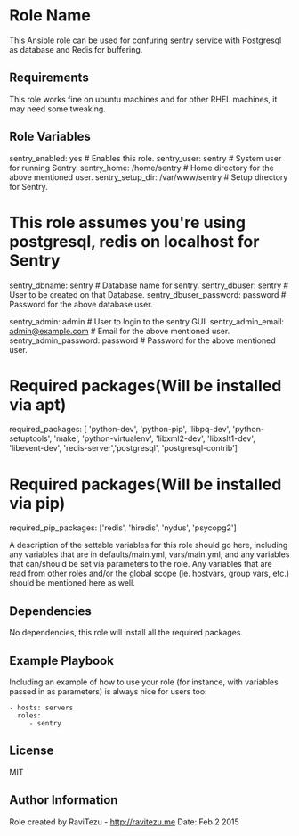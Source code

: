 Role Name
=========

This Ansible role can be used for confuring sentry service with Postgresql as database and Redis for buffering.

Requirements
------------

This role works fine on ubuntu machines and for other RHEL machines, it may need some tweaking. 

Role Variables
--------------
sentry_enabled: yes                          # Enables this role.
sentry_user: sentry                          # System user for running Sentry.
sentry_home: /home/sentry                    # Home directory for the above mentioned user. 
sentry_setup_dir: /var/www/sentry            # Setup directory for Sentry.

# This role assumes you're using postgresql, redis on localhost for Sentry
sentry_dbname: sentry                        # Database name for sentry. 
sentry_dbuser: sentry                        # User to be created on that Database. 
sentry_dbuser_password: password             # Password for the above database user. 

sentry_admin: admin                          # User to login to the sentry GUI.
sentry_admin_email: admin@example.com        # Email for the above mentioned user.
sentry_admin_password: password              # Password for the above mentioned user. 

# Required packages(Will be installed via apt)
required_packages: [ 'python-dev', 'python-pip', 'libpq-dev', 'python-setuptools', 'make', 'python-virtualenv', 'libxml2-dev', 
                    'libxslt1-dev', 'libevent-dev', 'redis-server','postgresql', 'postgresql-contrib']

# Required packages(Will be installed via pip)                   
required_pip_packages: ['redis', 'hiredis', 'nydus', 'psycopg2']



A description of the settable variables for this role should go here, including any variables that are in defaults/main.yml, vars/main.yml, and any variables that can/should be set via parameters to the role. Any variables that are read from other roles and/or the global scope (ie. hostvars, group vars, etc.) should be mentioned here as well.

Dependencies
------------

No dependencies, this role will install all the required packages. 

Example Playbook
----------------

Including an example of how to use your role (for instance, with variables passed in as parameters) is always nice for users too:

    - hosts: servers
      roles:
         - sentry

License
-------

MIT

Author Information
------------------
Role created by RaviTezu - http://ravitezu.me
Date: Feb 2 2015
